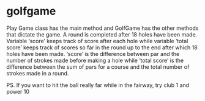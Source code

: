 # golfgame

Play Game class has the main method and GolfGame has the other methods that dictate the game. A round is completed after 18 holes have been made. Variable ‘score’ keeps track of score after each hole while variable ‘total score’ keeps track of scores so far in the round up to the end after which 18 holes have been made. ‘score’ is the difference between par and the number of strokes made before making a hole while ‘total score’ is the difference between the sum of pars for a course and the total number of strokes made in a round. 

PS. If you want to hit the ball really far while in the fairway, try club 1 and power 10
